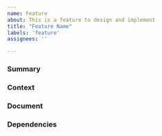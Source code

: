 ```yaml
---
name: Feature
about: This is a feature to design and implement
title: "Feature Name"
labels: 'feature'
assignees: ''

---
```

<!-- Text within these arrows are notes for you and should be deleted -->

### Summary

<!-- Provide a general summary of the feature here and in the title -->

### Context 

<!-- Is your feature request related to a problem? Please describe -->

<!-- Describe the goal of these changes, what is it trying to achieve? -->

<!-- Describe alternatives you've considered -->

<!-- Any other context, art, pictures, concepts, etc. -->

### Document

<!-- Is this feature already designed? If so, link the document -->

### Dependencies
<!-- List any features that need to be completed before this one -->

<!-- List any features that may be needed to validate this one -->
